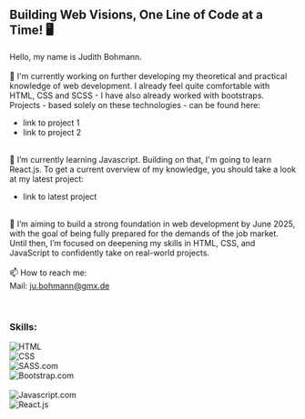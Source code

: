 ## Building Web Visions, One Line of Code at a Time! 🖥️

Hello, my name is Judith Bohmann.
<br><br>
🔭 I'm currently working on further developing my theoretical and practical knowledge of web development. 
I already feel quite comfortable with HTML, CSS and SCSS - I have also already worked with bootstraps. Projects - based solely on these technologies - can be found here:
- link to project 1
- link to project 2
<br><br>

🌱 I’m currently learning Javascript. Building on that, I'm going to learn React.js. To get a current overview of my knowledge, you should take a look at my latest project:
- link to latest project
<br><br>

🌈 I’m aiming to build a strong foundation in web development by June 2025, with the goal of being fully prepared for the demands of the job market. Until then, I’m focused on deepening my skills in HTML, CSS, and JavaScript to confidently take on real-world projects.
<br><br>
📫 How to reach me:
<br>
Mail: ju.bohmann@gmx.de

<br>
<h3>Skills:</h3>

![HTML]
<br>
![CSS]
<br>
![SASS.com]
<br>
![Bootstrap.com]
<br>
<br>
![Javascript.com]
<br>
![React.js]
<br>



<!-- MARKDOWN LINKS & IMAGES -->
<!-- https://www.markdownguide.org/basic-syntax/#reference-style-links -->
[React.js]: https://img.shields.io/badge/React-20232A?style=for-the-badge&logo=react&logoColor=white
[Bootstrap.com]: https://img.shields.io/badge/Bootstrap-563D7C?style=for-the-badge&logo=bootstrap&logoColor=white
[Javascript.com]: https://shields.io/badge/JavaScript-F7DF1E?style=for-the-badge&logo=JavaScript&logoColor=000
[SASS.com]: https://img.shields.io/badge/Sass-CC6699?style=for-the-badge&logo=Sass&logoColor=white
[HTML]: https://img.shields.io/badge/HTML-orange?style=for-the-badge&logo=HTML&logoColor=white
[CSS]: https://img.shields.io/badge/CSS-239120?&style=for-the-badge&logo=css3&logoColor=white





<!--
**You-Did-Bowman/You-Did-Bowman** is a ✨ _special_ ✨ repository because its `README.md` (this file) appears on your GitHub profile.

Here are some ideas to get you started:

- 🔭 I’m currently working on ...
- 🌱 I’m currently learning ...
- 👯 I’m looking to collaborate on ...
- 🤔 I’m looking for help with ...
- 💬 Ask me about ...
- 📫 How to reach me: ...
- 😄 Pronouns: ...
- ⚡ Fun fact: ...
-->

